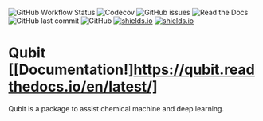 ![GitHub Workflow Status](https://img.shields.io/github/workflow/status/Xergon-sci/Qubit/Continuous%20Integration?style=for-the-badge)
![Codecov](https://img.shields.io/codecov/c/github/Xergon-sci/Qubit?style=for-the-badge)
![GitHub issues](https://img.shields.io/github/issues/Xergon-sci/Qubit?style=for-the-badge)
![Read the Docs](https://img.shields.io/readthedocs/qubit?style=for-the-badge)
![GitHub last commit](https://img.shields.io/github/last-commit/Xergon-sci/Qubit?style=for-the-badge)
![GitHub](https://img.shields.io/github/license/Xergon-sci/Qubit?style=for-the-badge)
[![shields.io](https://img.shields.io/badge/code%20style-black-black?style=for-the-badge)](https://shields.io)
[![shields.io](https://img.shields.io/badge/BUILT%20WITH-SCIENCE-orange?style=for-the-badge)](https://shields.io)

# Qubit [[Documentation!]https://qubit.readthedocs.io/en/latest/]
Qubit is a package to assist chemical machine and deep learning.
